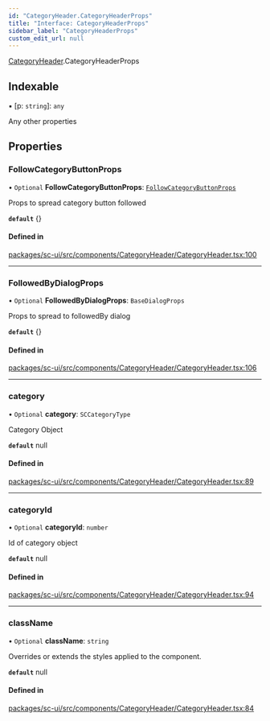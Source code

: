 ```yaml
---
id: "CategoryHeader.CategoryHeaderProps"
title: "Interface: CategoryHeaderProps"
sidebar_label: "CategoryHeaderProps"
custom_edit_url: null
---
```


[CategoryHeader](../modules/CategoryHeader.md).CategoryHeaderProps

## Indexable

▪ [p: `string`]: `any`

Any other properties

## Properties

### FollowCategoryButtonProps

• `Optional` **FollowCategoryButtonProps**: [`FollowCategoryButtonProps`](FollowCategoryButton.FollowCategoryButtonProps.md)

Props to spread category button followed

**`default`** {}

#### Defined in

[packages/sc-ui/src/components/CategoryHeader/CategoryHeader.tsx:100](https://github.com/selfcommunity/community-ui/blob/1eb776a/packages/sc-ui/src/components/CategoryHeader/CategoryHeader.tsx#L100)

___

### FollowedByDialogProps

• `Optional` **FollowedByDialogProps**: `BaseDialogProps`

Props to spread to followedBy dialog

**`default`** {}

#### Defined in

[packages/sc-ui/src/components/CategoryHeader/CategoryHeader.tsx:106](https://github.com/selfcommunity/community-ui/blob/1eb776a/packages/sc-ui/src/components/CategoryHeader/CategoryHeader.tsx#L106)

___

### category

• `Optional` **category**: `SCCategoryType`

Category Object

**`default`** null

#### Defined in

[packages/sc-ui/src/components/CategoryHeader/CategoryHeader.tsx:89](https://github.com/selfcommunity/community-ui/blob/1eb776a/packages/sc-ui/src/components/CategoryHeader/CategoryHeader.tsx#L89)

___

### categoryId

• `Optional` **categoryId**: `number`

Id of category object

**`default`** null

#### Defined in

[packages/sc-ui/src/components/CategoryHeader/CategoryHeader.tsx:94](https://github.com/selfcommunity/community-ui/blob/1eb776a/packages/sc-ui/src/components/CategoryHeader/CategoryHeader.tsx#L94)

___

### className

• `Optional` **className**: `string`

Overrides or extends the styles applied to the component.

**`default`** null

#### Defined in

[packages/sc-ui/src/components/CategoryHeader/CategoryHeader.tsx:84](https://github.com/selfcommunity/community-ui/blob/1eb776a/packages/sc-ui/src/components/CategoryHeader/CategoryHeader.tsx#L84)
